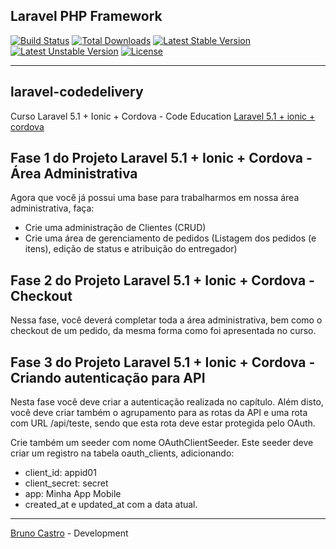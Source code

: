 ## Laravel PHP Framework

[![Build Status](https://travis-ci.org/laravel/framework.svg)](https://travis-ci.org/laravel/framework)
[![Total Downloads](https://poser.pugx.org/laravel/framework/d/total.svg)](https://packagist.org/packages/laravel/framework)
[![Latest Stable Version](https://poser.pugx.org/laravel/framework/v/stable.svg)](https://packagist.org/packages/laravel/framework)
[![Latest Unstable Version](https://poser.pugx.org/laravel/framework/v/unstable.svg)](https://packagist.org/packages/laravel/framework)
[![License](https://poser.pugx.org/laravel/framework/license.svg)](https://packagist.org/packages/laravel/framework)

<hr>

## laravel-codedelivery
Curso Laravel 5.1 + Ionic + Cordova - Code Education [Laravel 5.1 + ionic + cordova](http://sites.code.education/laravel-ionic-cordova/)

## Fase 1 do Projeto Laravel 5.1 + Ionic + Cordova - Área Administrativa

Agora que você já possui uma base para trabalharmos em nossa área administrativa, faça:

- Crie uma administração de Clientes (CRUD)
- Crie uma área de gerenciamento de pedidos (Listagem dos pedidos (e itens), edição de status e atribuição do entregador)

## Fase 2 do Projeto Laravel 5.1 + Ionic + Cordova - Checkout

Nessa fase, você deverá completar toda a área administrativa, bem como o checkout de um pedido, da mesma forma como foi apresentada no curso.

## Fase 3 do Projeto Laravel 5.1 + Ionic + Cordova - Criando autenticação para API

Nesta fase você deve criar a autenticação realizada no capítulo. Além disto, você deve criar também o agrupamento para as rotas da API e uma rota com URL /api/teste, sendo que esta rota deve estar protegida pelo OAuth.

Crie também um seeder com nome OAuthClientSeeder. Este seeder deve criar um registro na tabela oauth_clients, adicionando:

* client_id: appid01
* client_secret: secret
* app: Minha App Mobile
* created_at e updated_at com a data atual.



------------------------------------------------------------------------------------------
[Bruno Castro](http://www.bhzautomacao.com.br) - Development
